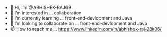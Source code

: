 - 👋 Hi, I’m @ABHISHEK-RAJ69
- 👀 I’m interested in ... collaboration 
- 🌱 I’m currently learning ... front-end-devlopment and Java
- 💞️ I’m looking to collaborate on ... front-end-devlopment and Java 
- 📫 How to reach me ... 
  https://www.linkedin.com/in/abhishek-raj-28k06/

<!---
ABHISHEK-RAJ69/ABHISHEK-RAJ69 is a ✨ special ✨ repository because its `README.md` (this file) appears on your GitHub profile.
You can click the Preview link to take a look at your changes.
--->

